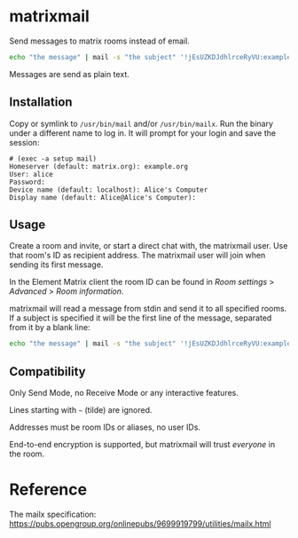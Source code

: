 # matrixmail
Send messages to matrix rooms instead of email.

```bash
echo "the message" | mail -s "the subject" '!jEsUZKDJdhlrceRyVU:example.org'
```

Messages are send as plain text.

## Installation
Copy or symlink to `/usr/bin/mail` and/or `/usr/bin/mailx`.
Run the binary under a different name to log in.
It will prompt for your login and save the session:
```shell
# (exec -a setup mail)
Homeserver (default: matrix.org): example.org
User: alice
Password: 
Device name (default: localhost): Alice's Computer
Display name (default: Alice@Alice's Computer): 
```

## Usage
Create a room and invite, or start a direct chat with, the matrixmail user. Use that room's ID as recipient address.
The matrixmail user will join when sending its first message.

In the Element Matrix client the room ID can be found in *Room settings* > *Advanced* > *Room information*.

matrixmail will read a message from stdin and send it to all specified rooms.
If a subject is specified it will be the first line of the message, separated from it by a blank line:
```bash
echo "the message" | mail -s "the subject" '!jEsUZKDJdhlrceRyVU:example.org'
```

## Compatibility
Only Send Mode, no Receive Mode or any interactive features.

Lines starting with `~` (tilde) are ignored.

Addresses must be room IDs or aliases, no user IDs.

End-to-end encryption is supported, but matrixmail will trust _everyone_ in the room.

# Reference
The mailx specification: https://pubs.opengroup.org/onlinepubs/9699919799/utilities/mailx.html
